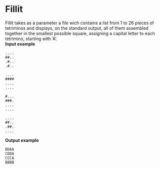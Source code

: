 # Fillit
Fillit takes as a parameter a file wich contains a list from 1 to 26 pieces of tetriminos and displays, on the standard output, all of them assembled together in the smallest possible square, assigning a capital letter to each tetrimino, starting with ’A’.</br>
**Input example**
```
....
##..
.#..
.#..

....
####
....
....

#...
###.
....
....

....
##..
.##.
....
```
**Output example**
```
DDAA
CDDA
CCCA
BBBB
```
